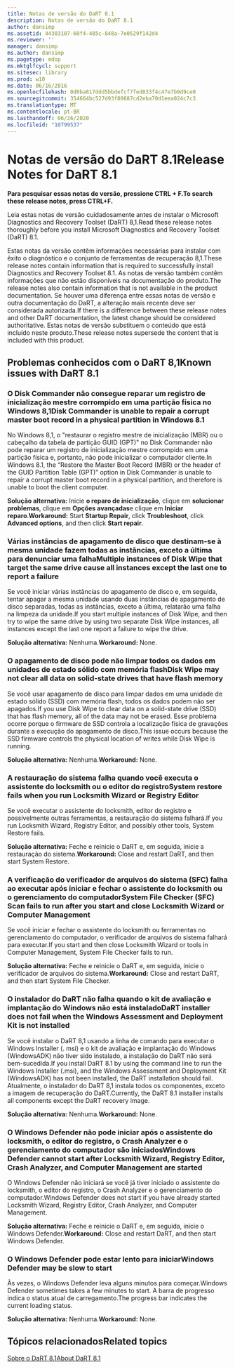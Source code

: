 ```yaml
---
title: Notas de versão do DaRT 8.1
description: Notas de versão do DaRT 8.1
author: dansimp
ms.assetid: 44303107-60f4-485c-848a-7e0529f142d4
ms.reviewer: ''
manager: dansimp
ms.author: dansimp
ms.pagetype: mdop
ms.mktglfcycl: support
ms.sitesec: library
ms.prod: w10
ms.date: 06/16/2016
ms.openlocfilehash: 0d0ba817ddd5bbdefcf7fed833f4c47e7b9d9ce0
ms.sourcegitcommit: 354664bc527d93f80687cd2eba70d1eea024c7c3
ms.translationtype: MT
ms.contentlocale: pt-BR
ms.lasthandoff: 06/26/2020
ms.locfileid: "10799537"
---
```

# <span data-ttu-id="bb993-103">Notas de versão do DaRT 8.1</span><span class="sxs-lookup"><span data-stu-id="bb993-103">Release Notes for DaRT 8.1</span></span>


**<span data-ttu-id="bb993-104">Para pesquisar essas notas de versão, pressione CTRL + F.</span><span class="sxs-lookup"><span data-stu-id="bb993-104">To search these release notes, press CTRL+F.</span></span>**

<span data-ttu-id="bb993-105">Leia estas notas de versão cuidadosamente antes de instalar o Microsoft Diagnostics and Recovery Toolset (DaRT) 8,1.</span><span class="sxs-lookup"><span data-stu-id="bb993-105">Read these release notes thoroughly before you install Microsoft Diagnostics and Recovery Toolset (DaRT) 8.1.</span></span>

<span data-ttu-id="bb993-106">Estas notas da versão contêm informações necessárias para instalar com êxito o diagnóstico e o conjunto de ferramentas de recuperação 8,1.</span><span class="sxs-lookup"><span data-stu-id="bb993-106">These release notes contain information that is required to successfully install Diagnostics and Recovery Toolset 8.1.</span></span> <span data-ttu-id="bb993-107">As notas de versão também contêm informações que não estão disponíveis na documentação do produto.</span><span class="sxs-lookup"><span data-stu-id="bb993-107">The release notes also contain information that is not available in the product documentation.</span></span> <span data-ttu-id="bb993-108">Se houver uma diferença entre essas notas de versão e outra documentação do DaRT, a alteração mais recente deve ser considerada autorizada.</span><span class="sxs-lookup"><span data-stu-id="bb993-108">If there is a difference between these release notes and other DaRT documentation, the latest change should be considered authoritative.</span></span> <span data-ttu-id="bb993-109">Estas notas de versão substituem o conteúdo que está incluído neste produto.</span><span class="sxs-lookup"><span data-stu-id="bb993-109">These release notes supersede the content that is included with this product.</span></span>

## <span data-ttu-id="bb993-110">Problemas conhecidos com o DaRT 8,1</span><span class="sxs-lookup"><span data-stu-id="bb993-110">Known issues with DaRT 8.1</span></span>


### <span data-ttu-id="bb993-111">O Disk Commander não consegue reparar um registro de inicialização mestre corrompido em uma partição física no Windows 8,1</span><span class="sxs-lookup"><span data-stu-id="bb993-111">Disk Commander is unable to repair a corrupt master boot record in a physical partition in Windows 8.1</span></span>

<span data-ttu-id="bb993-112">No Windows 8,1, o "restaurar o registro mestre de inicialização (MBR) ou o cabeçalho da tabela de partição GUID (GPT)" no Disk Commander não pode reparar um registro de inicialização mestre corrompido em uma partição física e, portanto, não pode inicializar o computador cliente.</span><span class="sxs-lookup"><span data-stu-id="bb993-112">In Windows 8.1, the “Restore the Master Boot Record (MBR) or the header of the GUID Partition Table (GPT)” option in Disk Commander is unable to repair a corrupt master boot record in a physical partition, and therefore is unable to boot the client computer.</span></span>

<span data-ttu-id="bb993-113">**Solução alternativa:** Inicie **o reparo de inicialização**, clique em **solucionar problemas**, clique em **Opções avançadas**e clique em **Iniciar reparo**.</span><span class="sxs-lookup"><span data-stu-id="bb993-113">**Workaround:** Start **Startup Repair**, click **Troubleshoot**, click **Advanced options**, and then click **Start repair**.</span></span>

### <span data-ttu-id="bb993-114">Várias instâncias de apagamento de disco que destinam-se à mesma unidade fazem todas as instâncias, exceto a última para denunciar uma falha</span><span class="sxs-lookup"><span data-stu-id="bb993-114">Multiple instances of Disk Wipe that target the same drive cause all instances except the last one to report a failure</span></span>

<span data-ttu-id="bb993-115">Se você iniciar várias instâncias do apagamento de disco e, em seguida, tentar apagar a mesma unidade usando duas instâncias de apagamento de disco separadas, todas as instâncias, exceto a última, relatarão uma falha na limpeza da unidade.</span><span class="sxs-lookup"><span data-stu-id="bb993-115">If you start multiple instances of Disk Wipe, and then try to wipe the same drive by using two separate Disk Wipe instances, all instances except the last one report a failure to wipe the drive.</span></span>

<span data-ttu-id="bb993-116">**Solução alternativa:** Nenhuma.</span><span class="sxs-lookup"><span data-stu-id="bb993-116">**Workaround:** None.</span></span>

### <span data-ttu-id="bb993-117">O apagamento de disco pode não limpar todos os dados em unidades de estado sólido com memória flash</span><span class="sxs-lookup"><span data-stu-id="bb993-117">Disk Wipe may not clear all data on solid-state drives that have flash memory</span></span>

<span data-ttu-id="bb993-118">Se você usar apagamento de disco para limpar dados em uma unidade de estado sólido (SSD) com memória flash, todos os dados podem não ser apagados.</span><span class="sxs-lookup"><span data-stu-id="bb993-118">If you use Disk Wipe to clear data on a solid-state drive (SSD) that has flash memory, all of the data may not be erased.</span></span> <span data-ttu-id="bb993-119">Esse problema ocorre porque o firmware de SSD controla a localização física de gravações durante a execução do apagamento de disco.</span><span class="sxs-lookup"><span data-stu-id="bb993-119">This issue occurs because the SSD firmware controls the physical location of writes while Disk Wipe is running.</span></span>

<span data-ttu-id="bb993-120">**Solução alternativa:** Nenhuma.</span><span class="sxs-lookup"><span data-stu-id="bb993-120">**Workaround:** None.</span></span>

### <span data-ttu-id="bb993-121">A restauração do sistema falha quando você executa o assistente do locksmith ou o editor do registro</span><span class="sxs-lookup"><span data-stu-id="bb993-121">System restore fails when you run Locksmith Wizard or Registry Editor</span></span>

<span data-ttu-id="bb993-122">Se você executar o assistente do locksmith, editor do registro e possivelmente outras ferramentas, a restauração do sistema falhará.</span><span class="sxs-lookup"><span data-stu-id="bb993-122">If you run Locksmith Wizard, Registry Editor, and possibly other tools, System Restore fails.</span></span>

<span data-ttu-id="bb993-123">**Solução alternativa:** Feche e reinicie o DaRT e, em seguida, inicie a restauração do sistema.</span><span class="sxs-lookup"><span data-stu-id="bb993-123">**Workaround:** Close and restart DaRT, and then start System Restore.</span></span>

### <span data-ttu-id="bb993-124">A verificação do verificador de arquivos do sistema (SFC) falha ao executar após iniciar e fechar o assistente do locksmith ou o gerenciamento do computador</span><span class="sxs-lookup"><span data-stu-id="bb993-124">System File Checker (SFC) Scan fails to run after you start and close Locksmith Wizard or Computer Management</span></span>

<span data-ttu-id="bb993-125">Se você iniciar e fechar o assistente do locksmith ou ferramentas no gerenciamento do computador, o verificador de arquivos do sistema falhará para executar.</span><span class="sxs-lookup"><span data-stu-id="bb993-125">If you start and then close Locksmith Wizard or tools in Computer Management, System File Checker fails to run.</span></span>

<span data-ttu-id="bb993-126">**Solução alternativa:** Feche e reinicie o DaRT e, em seguida, inicie o verificador de arquivos do sistema.</span><span class="sxs-lookup"><span data-stu-id="bb993-126">**Workaround:** Close and restart DaRT, and then start System File Checker.</span></span>

### <a href="" id="-------------dart-installer-does-not-fail-when-the-windows-assessment-and-deployment-kit-is-not-installed"></a> <span data-ttu-id="bb993-127">O instalador do DaRT não falha quando o kit de avaliação e implantação do Windows não está instalado</span><span class="sxs-lookup"><span data-stu-id="bb993-127">DaRT installer does not fail when the Windows Assessment and Deployment Kit is not installed</span></span>

<span data-ttu-id="bb993-128">Se você instalar o DaRT 8,1 usando a linha de comando para executar o Windows Installer (. msi) e o kit de avaliação e implantação do Windows (WindowsADK) não tiver sido instalado, a instalação do DaRT não será bem-sucedida.</span><span class="sxs-lookup"><span data-stu-id="bb993-128">If you install DaRT 8.1 by using the command line to run the Windows Installer (.msi), and the Windows Assessment and Deployment Kit (WindowsADK) has not been installed, the DaRT installation should fail.</span></span> <span data-ttu-id="bb993-129">Atualmente, o instalador do DaRT 8,1 instala todos os componentes, exceto a imagem de recuperação do DaRT.</span><span class="sxs-lookup"><span data-stu-id="bb993-129">Currently, the DaRT 8.1 installer installs all components except the DaRT recovery image.</span></span>

<span data-ttu-id="bb993-130">**Solução alternativa:** Nenhuma.</span><span class="sxs-lookup"><span data-stu-id="bb993-130">**Workaround:** None.</span></span>

### <span data-ttu-id="bb993-131">O Windows Defender não pode iniciar após o assistente do locksmith, o editor do registro, o Crash Analyzer e o gerenciamento do computador são iniciados</span><span class="sxs-lookup"><span data-stu-id="bb993-131">Windows Defender cannot start after Locksmith Wizard, Registry Editor, Crash Analyzer, and Computer Management are started</span></span>

<span data-ttu-id="bb993-132">O Windows Defender não iniciará se você já tiver iniciado o assistente do locksmith, o editor do registro, o Crash Analyzer e o gerenciamento do computador.</span><span class="sxs-lookup"><span data-stu-id="bb993-132">Windows Defender does not start if you have already started Locksmith Wizard, Registry Editor, Crash Analyzer, and Computer Management.</span></span>

<span data-ttu-id="bb993-133">**Solução alternativa:** Feche e reinicie o DaRT e, em seguida, inicie o Windows Defender.</span><span class="sxs-lookup"><span data-stu-id="bb993-133">**Workaround:** Close and restart DaRT, and then start Windows Defender.</span></span>

### <span data-ttu-id="bb993-134">O Windows Defender pode estar lento para iniciar</span><span class="sxs-lookup"><span data-stu-id="bb993-134">Windows Defender may be slow to start</span></span>

<span data-ttu-id="bb993-135">Às vezes, o Windows Defender leva alguns minutos para começar.</span><span class="sxs-lookup"><span data-stu-id="bb993-135">Windows Defender sometimes takes a few minutes to start.</span></span> <span data-ttu-id="bb993-136">A barra de progresso indica o status atual de carregamento.</span><span class="sxs-lookup"><span data-stu-id="bb993-136">The progress bar indicates the current loading status.</span></span>

<span data-ttu-id="bb993-137">**Solução alternativa:** Nenhuma.</span><span class="sxs-lookup"><span data-stu-id="bb993-137">**Workaround:** None.</span></span>

## <span data-ttu-id="bb993-138">Tópicos relacionados</span><span class="sxs-lookup"><span data-stu-id="bb993-138">Related topics</span></span>


[<span data-ttu-id="bb993-139">Sobre o DaRT 8.1</span><span class="sxs-lookup"><span data-stu-id="bb993-139">About DaRT 8.1</span></span>](about-dart-81.md)

 

 





